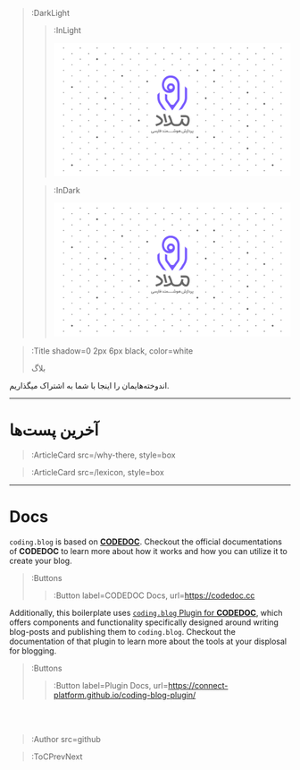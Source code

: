 > :DarkLight
> > :InLight
> >
> > ![banner](/img/medad-banner-light.svg)
>
> > :InDark
> >
> > ![banner](/img/medad-banner-dark.svg)

> :Title shadow=0 2px 6px black, color=white
>
> بلاگ

<!-- > :Quote  -->
اندوخته‌هایمان را اینجا با شما به اشتراک میگذاریم.

---

# آخرین پست‌ها

> :ArticleCard src=/why-there, style=box

> :ArticleCard src=/lexicon, style=box

<!-- > :ArticleCard src=/sample-blog-post, -->

---

# Docs

`coding.blog` is based on [**CODEDOC**](https://codedoc.cc). Checkout the official documentations
of **CODEDOC** to learn more about how it works and how you can utilize it to create your blog.

> :Buttons
> > :Button label=CODEDOC Docs, url=https://codedoc.cc

Additionally, this boilerplate uses [`coding.blog` Plugin for **CODEDOC**](https://github.com/CONNECT-platform/coding-blog-plugin),
which offers components and functionality specifically designed around writing blog-posts
and publishing them to `coding.blog`. Checkout the documentation of that plugin to learn more
about the tools at your displosal for blogging.

> :Buttons
> > :Button label=Plugin Docs, url=https://connect-platform.github.io/coding-blog-plugin/

<br><br>

> :Author src=github

> :ToCPrevNext

